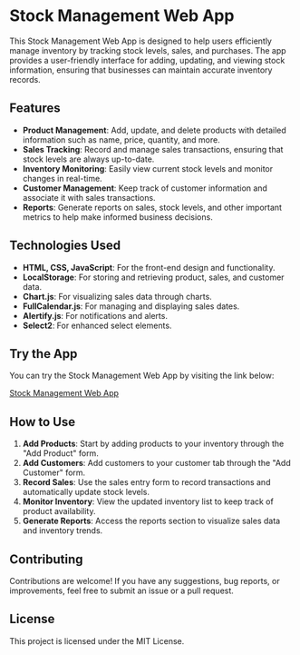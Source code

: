 # Stock Management Web App

This Stock Management Web App is designed to help users efficiently manage inventory by tracking stock levels, sales, and purchases. The app provides a user-friendly interface for adding, updating, and viewing stock information, ensuring that businesses can maintain accurate inventory records.

## Features

- **Product Management**: Add, update, and delete products with detailed information such as name, price, quantity, and more.
- **Sales Tracking**: Record and manage sales transactions, ensuring that stock levels are always up-to-date.
- **Inventory Monitoring**: Easily view current stock levels and monitor changes in real-time.
- **Customer Management**: Keep track of customer information and associate it with sales transactions.
- **Reports**: Generate reports on sales, stock levels, and other important metrics to help make informed business decisions.

## Technologies Used

- **HTML, CSS, JavaScript**: For the front-end design and functionality.
- **LocalStorage**: For storing and retrieving product, sales, and customer data.
- **Chart.js**: For visualizing sales data through charts.
- **FullCalendar.js**: For managing and displaying sales dates.
- **Alertify.js**: For notifications and alerts.
- **Select2**: For enhanced select elements.

## Try the App

You can try the Stock Management Web App by visiting the link below:

[Stock Management Web App](https://onurrs.github.io/Stok-Takip-Web-App/)

## How to Use

1. **Add Products**: Start by adding products to your inventory through the "Add Product" form.
2. **Add Customers**: Add customers to your customer tab through the "Add Customer" form.
3. **Record Sales**: Use the sales entry form to record transactions and automatically update stock levels.
4. **Monitor Inventory**: View the updated inventory list to keep track of product availability.
5. **Generate Reports**: Access the reports section to visualize sales data and inventory trends.

## Contributing

Contributions are welcome! If you have any suggestions, bug reports, or improvements, feel free to submit an issue or a pull request.

## License

This project is licensed under the MIT License.
